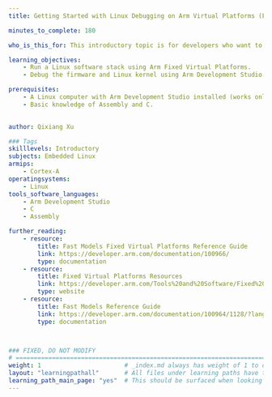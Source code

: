 ```yaml
---
title: Getting Started with Linux Debugging on Arm Virtual Platforms (FVPs)

minutes_to_complete: 180

who_is_this_for: This introductory topic is for developers who want to run Linux on Arm Fixed Virtual Platforms (FVPs) and debug Trusted Firmware-A and the Linux Kernel using Arm Development Studio.

learning_objectives:
    - Run a Linux software stack using Arm Fixed Virtual Platforms.
    - Debug the firmware and Linux kernel using Arm Development Studio.

prerequisites:
    - A Linux computer with Arm Development Studio installed (works only on x86-64).
    - Basic knowledge of Assembly and C.
   

author: Qixiang Xu

### Tags
skilllevels: Introductory
subjects: Embedded Linux
armips:
    - Cortex-A
operatingsystems:
    - Linux
tools_software_languages:
    - Arm Development Studio
    - C
    - Assembly

further_reading:
    - resource:
        title: Fast Models Fixed Virtual Platforms Reference Guide
        link: https://developer.arm.com/documentation/100966/
        type: documentation
    - resource:
        title: Fixed Virtual Platforms Resources
        link: https://developer.arm.com/Tools%20and%20Software/Fixed%20Virtual%20Platforms
        type: website
    - resource:
        title: Fast Models Reference Guide
        link: https://developer.arm.com/documentation/100964/1128/?lang=en
        type: documentation



### FIXED, DO NOT MODIFY
# ================================================================================
weight: 1                       # _index.md always has weight of 1 to order correctly
layout: "learningpathall"       # All files under learning paths have this same wrapper
learning_path_main_page: "yes"  # This should be surfaced when looking for related content. Only set for _index.md of learning path content.
---
```

